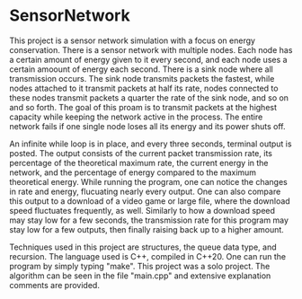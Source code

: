 # SensorNetwork

This project is a sensor network simulation with a focus on energy conservation.
There is a sensor network with multiple nodes. Each node has a certain amount of 
energy given to it every second, and each node uses a certain amoount of energy 
each second. There is a sink node where all transmission occurs. The sink node
transmits packets the fastest, while nodes attached to it transmit packets at half
its rate, nodes connected to these nodes transmit packets a quarter the rate of the
sink node, and so on and so forth. The goal of this proam is to transmit packets
at the highest capacity while keeping the network active in the process. The entire
network fails if one single node loses all its energy and its power shuts off.

An infinite while loop is in place, and every three seconds, terminal output is posted.
The output consists of the current packet transmission rate, its percentage of the
theoretical maximum rate, the current energy in the network, and the percentage of
energy compared to the maximum theoretical energy. While running the program, one
can notice the changes in rate and energy, flucuating nearly every output. One can
also compare this output to a download of a video game or large file, where the
download speed fluctuates frequently, as well. Similarly to how a download speed may
stay low for a few seconds, the transmission rate for this program may stay low for
a few outputs, then finally raising back up to a higher amount.

Techniques used in this project are structures, the queue data type, and recursion.
The language used is C++, compiled in C++20. One can run the program by simply typing
"make". This project was a solo project. The algorithm can be seen in the file "main.cpp"
and extensive explanation comments are provided.
